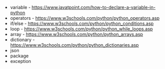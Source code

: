- variable  - https://www.javatpoint.com/how-to-declare-a-variable-in-python
- operators - https://www.w3schools.com/python/python_operators.asp
- if/else   - https://www.w3schools.com/python/python_conditions.asp
- loop      - https://www.w3schools.com/python/python_while_loops.asp
- array     - https://www.w3schools.com/python/python_arrays.asp
- dictionary - https://www.w3schools.com/python/python_dictionaries.asp
- json
- package
- exception